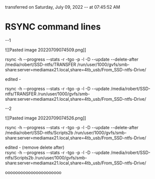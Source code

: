 transferred on Saturday, July 09, 2022 -- at 07:45:52 AM
# RSYNC command lines
  
--1

![[Pasted image 20220709074509.png]]
 

rsync -h --progress --stats -r -tgo -p -l -D --update --delete-after /media/robert/SSD-ntfs/TRANSFER /run/user/1000/gvfs/smb-share:server=mediamax21.local,share=4tb_usb/From_SSD-ntfs-Drive/  
  
edited -  
  
rsync -h --progress --stats -r -tgo -p -l -D --update /media/robert/SSD-ntfs/TRANSFER /run/user/1000/gvfs/smb-share:server=mediamax21.local,share=4tb_usb/From_SSD-ntfs-Drive/  
  
  
--2
  
![[Pasted image 20220709074526.png]]
  
rsync -h --progress --stats -r -tgo -p -l -D --update --delete-after /media/robert/SSD-ntfs/Scripts2b /run/user/1000/gvfs/smb-share:server=mediamax21.local,share=4tb_usb/From_SSD-ntfs-Drive/  
  
edited - (remove delete after)  
rsync -h --progress --stats -r -tgo -p -l -D --update /media/robert/SSD-ntfs/Scripts2b /run/user/1000/gvfs/smb-share:server=mediamax21.local,share=4tb_usb/From_SSD-ntfs-Drive/  
  
  
  
  
  
  
  
  
  
  
  
  
  
  
  
  
  
  
  
  
  
  
  
  
  
  
oooooooooooooooooooooo